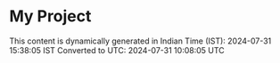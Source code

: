 # My Project

This content is dynamically generated in Indian Time (IST): 2024-07-31 15:38:05 IST
Converted to UTC: 2024-07-31 10:08:05 UTC
